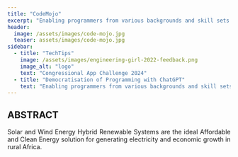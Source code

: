 ```yaml
---
title: "CodeMojo"
excerpt: "Enabling programmers from various backgrounds and skill sets to leverage ChatGPT for Code Review, Code Optimization & Code Analysis"
header:
  image: /assets/images/code-mojo.jpg
  teaser: assets/images/code-mojo.jpg
sidebar:
  - title: "TechTips"
    image: /assets/images/engineering-girl-2022-feedback.png
    image_alt: "logo"
    text: "Congressional App Challenge 2024"
  - title: "Democratisation of Programming with ChatGPT"
    text: "Enabling programmers from various backgrounds and skill sets to leverage ChatGPT for Code Review, Code Optimization & Code Analysis"
---
```


## ABSTRACT
<div style="text-align: justify;">
Solar and Wind Energy Hybrid Renewable Systems are the ideal Affordable and Clean Energy solution for generating electricity and economic growth in rural Africa.
</div>